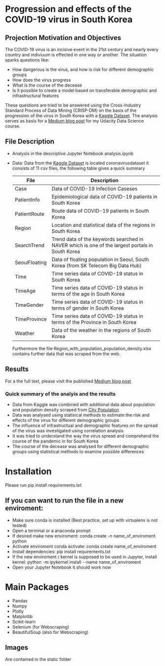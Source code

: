 # Progression and effects of the COVID-19 virus in South Korea

## Projection Motivation and Objectives
The COVID-19 virus is an incisive event in the 21st century and nearly every country and indiviuum is effected in one way or another. The situation sparks questions like: 

- How dangerous is the virus, and how is risk for different demographic groups
- How does the virus progress
- What is the course of the decease 
- Is it possible to create a model based on transferable demographic and infrastructural features

These questions are tried to be answered using the Cross-Industry Standard Process of Data Mining (CRISP-DM) on the basis of the progression of the virus in South Korea with a [Kaggle Dataset](https://www.kaggle.com/kimjihoo/coronavirusdataset/data). The analysis serves as basis for a [Medium blog post](https://medium.com/@schlotzi88/analysis-of-the-covid-19-progression-and-effects-in-south-korea-99e8e0dcc440) for my Udacity Data Science course.

## File Description
- Analysis in the descriptive Jupyter Notebook analysis.ipynb
- Data:
    Data from the [Kaggle Dataset](https://www.kaggle.com/kimjihoo/coronavirusdataset/data) is located coronavirusdataset it consists of 11 csv files, the following table gives a quick summary

    File| Description 
    -- | --
    Case| Data of COVID-19 Infection Caseses 
    PatientInfo| Epidemiological data of COVID-19 patients in South Korea 
    PatientRoute| Route data of COVID-19 patients in South Korea 
    Region| Location and statistical data of the regions in South Korea
    SearchTrend| Trend data of the keywords searched in NAVER which is one of the largest portals in South Korea 
    SeoulFloating| Data of floating population in Seoul, South Korea (from SK Telecom Big Data Hub) 
    Time| Time series data of COVID-19 status in South Korea 
    TimeAge| Time series data of COVID-19 status in terms of the age in South Korea 
    TimeGender| Time series data of COVID-19 status in terms of gender in South Korea 
    TimeProvince| Time series data of COVID-19 status in terms of the Province in South Korea 
    Weather| Data of the weather in the regions of South Korea 

    Furthermore the file Region_with_population_population_density.xlsx contains further data that was scraped from the web.

## Results
For a the full text, please visit the published [Medium blog post](https://medium.com/@schlotzi88/analysis-of-the-covid-19-progression-and-effects-in-south-korea-99e8e0dcc440)

### Quick summary of the analyis and the results
- Data from Kaggle was combined with additional data about population and population density scraped from [City Population](https://citypopulation.de/)
- Data was analysed using statisical methods to estimate the risk and effects of the virus for different demographic groups
- The influence of infrastructual and demographic features on the spread of the virus was investigated using correlation analysis
- It was tried to understand the way the virus spread and comprehend the course of the pandemic in for South Korea
- The course of the decease was analysed for different demographic groups using statistical methods to examine possible differences


# Installation
Please run pip install requirements.txt

## If you can want to run the file in a new enviroment:
- Make sure conda is installed (Best practice, set up with virtualenv is not tested)
- Open a terminal or a anaconda prompt
- If desired make new enviroment: conda create -n name_of_enviroment python
- Activate enviroment conda activate: conda create name_of_enviroment
- Install dependencies: pip install requirements.txt
- If the new enviroment / kernel is supposed to be used in Jupyter, install kernel: python -m ipykernel install --name name_of_enviroment
- Open your Jupyter Notebook it should work now

# Main Packages
- Pandas
- Numpy
- Plotly
- Matplotlib
- Scikit-learn
- Selenium (for Webscraping)
- BeautifulSoup (also for Webscraping)

## Images
Are contained in the static folder